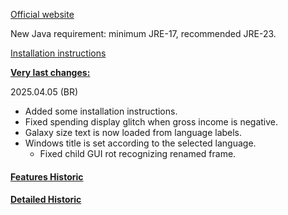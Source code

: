 [Official website](https://www.remnantsoftheprecursors.org) <br/>

New Java requirement: minimum JRE-17, recommended JRE-23.

[Installation instructions](https://github.com/BrokenRegistry/Rotp-Fusion/blob/main/installation.md)


<b><ins>Very last changes:</ins></b>

2025.04.05 (BR)
- Added some installation instructions.
- Fixed spending display glitch when gross income is negative.
- Galaxy size text is now loaded from language labels.
- Windows title is set according to the selected language.
  - Fixed child GUI rot recognizing renamed frame.


#### [Features Historic](https://github.com/BrokenRegistry/Rotp-Fusion/blob/main/FeaturesChanges.md)

#### [Detailed Historic](https://github.com/BrokenRegistry/Rotp-Fusion/blob/main/DetailedChanges.md)
